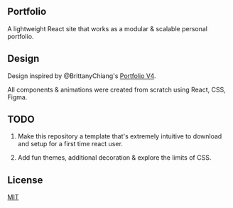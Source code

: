 ## Portfolio

A lightweight React site that works as a modular & scalable personal portfolio.

## Design

Design inspired by @BrittanyChiang's [Portfolio V4](https://github.com/bchiang7/v4).

All components & animations were created from scratch using React, CSS, Figma.

## TODO

1. Make this repository a template that's extremely intuitive to download and setup for a first time react user.

2. Add fun themes, additional decoration & explore the limits of CSS.

## License

[MIT](https://github.com/broliver12/blob/master/LICENSE.text)
